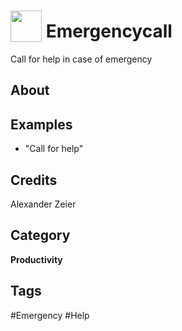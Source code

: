 # <img src="https://raw.githack.com/FortAwesome/Font-Awesome/master/svgs/solid/robot.svg" card_color="#22A7F0" width="50" height="50" style="vertical-align:bottom"/> Emergencycall
Call for help in case of emergency

## About


## Examples
* "Call for help"

## Credits
Alexander Zeier

## Category
**Productivity**

## Tags
#Emergency
#Help

